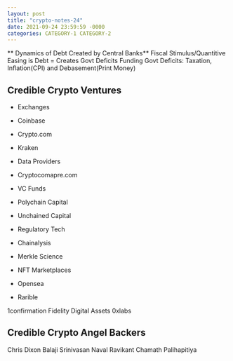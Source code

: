 ```yaml
---
layout: post
title: "crypto-notes-24"
date: 2021-09-24 23:59:59 -0000
categories: CATEGORY-1 CATEGORY-2
---
```


** Dynamics of Debt Created by Central Banks**
Fiscal Stimulus/Quantitive Easing is Debt = Creates Govt Deficits 
Funding Govt Deficits: Taxation, Inflation(CPI) and Debasement(Print Money)


## Credible Crypto Ventures
- Exchanges
 - Coinbase
 - Crypto.com
 - Kraken

- Data Providers
 - Cryptocomapre.com

- VC Funds
 - Polychain Capital
 - Unchained Capital
 
- Regulatory Tech
 - Chainalysis
 - Merkle Science

- NFT Marketplaces
 - Opensea
 - Rarible


1confirmation
Fidelity Digital Assets
0xlabs


## Credible Crypto Angel Backers
Chris Dixon
Balaji Srinivasan
Naval Ravikant
Chamath Palihapitiya


